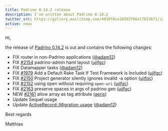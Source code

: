 ```yaml
---
title: Padrino 0.14.2 release
description: I've written about Padrino 0.14.2
twitter_src: https://gallery.mailchimp.com/4010f8ce18503766e176536f1/images/32684573-8372-4e96-bc1b-5864ce88a1a4.jpg
active: news
---
```


Hi,

the release of [Padrino 0.14.2](http://padrinorb.com/blog/padrino-0-14-2/ "Padrino 0.14.2") is out and contains the
following changes:


- FIX router in non-Padrino applications ([@adam12](https://github.com/adam12))
- FIX [#2154](https://github.com/padrino/padrino-framework/commit/04f64706613f08f4f5eaddd18afec8ce4d1855d9 "#2154") padrino-admin haml layout ([ujifgc](https://github.com/ujifgc "ujifgc"))
- FIX Datamapper tasks ([@adam12](https://github.com/adam12))
- FIX [#1979](https://github.com/padrino/padrino-framework/issues/1979 "#1979") Add a Default Rake Task If Test Framework is Included ([ujifgc](https://github.com/ujifgc "ujifgc"))
- FIX [#2150](https://github.com/padrino/padrino-framework/issues/2150 "#2150") Project generator silently ignores invalid -a option ([ujifgc](https://github.com/ujifgc "ujifgc"))
- FIX [#2152](https://github.com/padrino/padrino-framework/issues/2152 "#2152") using open without requiring `open-uri` ([ujifgc](https://github.com/ujifgc "ujifgc"))
- FIX [#2163](https://github.com/padrino/padrino-framework/issues/2163 "#2163") preserve spaces in args of padrino gen ([ujifgc](https://github.com/ujifgc "ujifgc"))
- NEW [#2161](https://github.com/padrino/padrino-framework/pull/2161 "#2161") allow array as tag attribute ([aeris](https://github.com/aeris "aeris"))
- Update Sequel usage
- Update [ActiveRecord::Migration usage](https://github.com/padrino/padrino-framework/commit/f45566335f0b676d9dc2a8e7de68babc2274ff44 "ActiveRecord::Migration usage") ([@adam12](https://github.com/adam12))


Best regards

Matthias

